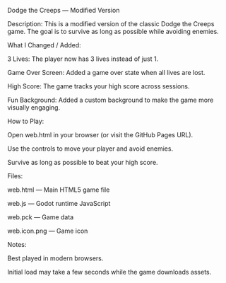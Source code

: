 Dodge the Creeps — Modified Version

Description:
This is a modified version of the classic Dodge the Creeps game. The goal is to survive as long as possible while avoiding enemies.

What I Changed / Added:

3 Lives: The player now has 3 lives instead of just 1.

Game Over Screen: Added a game over state when all lives are lost.

High Score: The game tracks your high score across sessions.

Fun Background: Added a custom background to make the game more visually engaging.

How to Play:

Open web.html in your browser (or visit the GitHub Pages URL).

Use the controls to move your player and avoid enemies.

Survive as long as possible to beat your high score.

Files:

web.html — Main HTML5 game file

web.js — Godot runtime JavaScript

web.pck — Game data

web.icon.png — Game icon


Notes:

Best played in modern browsers.

Initial load may take a few seconds while the game downloads assets.
